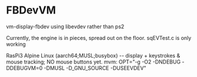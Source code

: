 # FBDevVM
vm-display-fbdev using libevdev rather than ps2

Currently, the engine is in pieces, spread out on the floor.  sqEVTest.c is only working

RasPi3 Alpine Linux (aarch64;MUSL;busybox) -- display + keystrokes & mouse tracking; NO mouse buttons yet.
mvm:
 OPT="-g -O2 -DNDEBUG -DDEBUGVM=0 -DMUSL -D_GNU_SOURCE -DUSEEVDEV"

